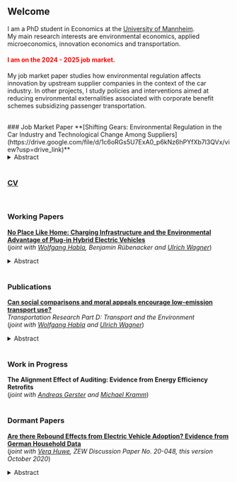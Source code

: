## Welcome

I am a PhD student in Economics at the [University of Mannheim](https://www.uni-mannheim.de/gess/).<br/>
My main research interests are environmental economics, applied microeconomics, innovation economics and transportation.<br/>

#### <font color="red"> I am on the 2024 - 2025 job market. </font>
My job market paper studies how environmental regulation affects innovation by upstream supplier companies in the context of the car industry. In other projects, I study policies and interventions aimed at reducing environmental externalities associated with corporate benefit schemes subsidizing passenger transportation. 

<br/>
### Job Market Paper
**[Shifting Gears: Environmental Regulation in the Car Industry and Technological Change Among Suppliers](https://drive.google.com/file/d/1c6oRGs5U7ExA0_p6kNz6hPYfXb7l3QVx/view?usp=drive_link)** <br/>
<details>
  <summary>Abstract</summary>
Decarbonizing industries to mitigate climate change requires technological change. Innovation by suppliers can play a crucial role for the technological transition, particularly when suppliers have expertise on zero-emission technologies. In this paper, I study the effect of environmental regulation in a downstream industry on the innovation outcomes of suppliers in the context of the European CO2 emission standard for passenger cars. I construct a novel data set that links administrative data on car manufacturer compliance to supplier patent data using information on automotive supply chains. To identify causal effects of changes in the stringency of the emission standard, I leverage the heterogeneous exposure of automotive suppliers to changes in the composition of the European car market in the aftermath of the 2015 Volkswagen diesel scandal. I find that exposure to more stringent environmental regulation increases innovation for zero-emission vehicle technologies among existing suppliers. In addition, the likelihood that car manufacturers form new supply chain links to firms with prior knowledge on technologies to reduce vehicle emissions increases in response to more stringent environmental regulation. These results suggest that environmental regulation induces economically significant technology spillovers to the regulated industry. 
</details>
<br/>


### [CV](/docs/assets/pdf/CV_jgessner.pdf)
<br/>

### Working Papers
**[No Place Like Home: Charging Infrastructure and the Environmental Advantage of Plug-in Hybrid Electric Vehicles](https://github.com/JohannesGessner/JohannesGessner.github.io/blob/main/docs/assets/pdf/Paper%20Charging%20Infrastructure.pdf)** <br/> (*joint with [Wolfgang Habla](https://www.dhbw-vs.de/hochschule/mitarbeitende/wolfgang-habla.html), Benjamin Rübenacker and [Ulrich Wagner](https://ulrichwagner.eu/)*)<br/>
<details>
  <summary>Abstract</summary>
Many European companies operating company car fleets face the challenge of lowering CO2 emissions from their fleets. A particularly large lever in this regard exists for Plug-in Hybrid Electric Vehicles (PHEVs), as those can be run on fuel or electricity and often exhibit low electric driving shares. This paper examines the effects of a large German company installing charging stations at their employees' homes. Leveraging quasi-experimental variation in the delivery and installation of home chargers, we quantify the impact of this technology on energy use and CO2 emissions of 856 PHEV company cars. As fuel and electricity expenditures for these cars are covered by the employer, home charging mainly changes the non-monetary costs to an employee. We find that access to home charging increases electricity consumption by 317.9 kWh per quarter and decreases fuel consumption by 97.97 liters, reducing CO2 emissions by 38%. Moreover, access to home charging increases the employee's propensity to choose a  Battery Electric Vehicle (BEV) upon renewal of the lease by 30%-points. We use these estimates to compute private levelized abatement costs of home chargers for a range of scenarios characterizing the diffusion of BEVs. With current tax-inclusive energy prices, home chargers break even for the company within eight to 16 years. 
</details>
<br/>


### Publications
**[Can social comparisons and moral appeals encourage low-emission transport use?](https://www.sciencedirect.com/science/article/pii/S1361920924002463)** <br/>*Transportation Research Part D: Transport and the Environment* <br/> (*joint with [Wolfgang Habla](https://www.dhbw-vs.de/hochschule/mitarbeitende/wolfgang-habla.html) and [Ulrich Wagner](https://ulrichwagner.eu/)*)<br/>
<details>
  <summary>Abstract</summary>
Because company cars add to corporate CO2 footprints, companies are beginning to replace cars with mobility budgets that employees can use for leisure and commuting trips. This study examines whether nudges can encourage sustainable travel in such a subsidized setting. We conduct a field experiment with 341 employees of a large German company. Observing expenditure items charged to the mobility budget, we test if social comparisons and a climate-related moral appeal induce a shift towards low-emissions transport modes. We find that simultaneous application of both nudges causes a reduction in car use, particularly taxi and ride sharing, as well as substitution towards micromobility, but not public transport. The social comparison alone is not effective, and the treatment effects of the combined nudge vanish in the second half of the treatment period. Survey evidence suggests that these results are driven by a minority that complies with the communicated social norm.
</details>
<br/>

### Work in Progress
**The Alignment Effect of Auditing: Evidence from Energy Efficiency Retrofits** <br/> (*joint with [Andreas Gerster](https://sites.google.com/site/andgerster/) and [Michael Kramm](https://sites.google.com/site/michaelkramm/)*)<br/>
<br/>

### Dormant Papers
**[Are there Rebound Effects from Electric Vehicle Adoption? Evidence from German Household Data](https://ftp.zew.de/pub/zew-docs/dp/dp20048.pdf)** <br/> (*joint with [Vera Huwe](https://www.uni-due.de/soziooekonomie/huwe), ZEW Discussion Paper No. 20-048, this version October 2020*)<br/>
<details>
  <summary>Abstract</summary>
    We analyze rebound effects of electric vehicle adoption on both the extensive (vehicle ownership) and the intensive (vehicle mileage) margin using cross-sectional household level data on vehilce ownership and use from Germany. For the identification of changes in the number of cars owned after electric vehicle adoption, we predict counterfactual car ownership using a supervised learning approach. We then investigate the effect of electric vehicle adoption on household mileage based on a matching of households owning electric vehicles to similar owners of conventional cars. We cannot verify a significant increase in the number of cars owned for households with one electric and one conventional vehicle. However, electric vehicle ownership is associated with a significant reduction in annual mileage of -23 % of the sample mean. For the selection of covariates for matching, we contrast an ad hoc variable selection with a data-driven variable selection method (double LASSO). Here, we find that the data-driven variable selection changes the magnitude of the estimation results substantially.
</details>
      
